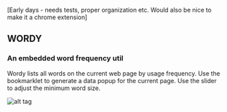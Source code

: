 [Early days - needs tests, proper organization etc. Would also be nice to make it a chrome extension]

## WORDY
### An embedded word frequency util

Wordy lists all words on the current web page by usage frequency. Use the bookmarklet to generate a data popup for the current page. Use the slider to adjust the minimum word size.

![alt tag](https://raw.github.com/angus-c/wordy/master/demo.png)


